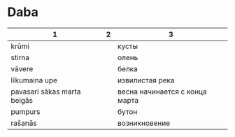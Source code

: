 # Daba

|1|2|3|
|--|--|--|
krūmi||кусты
stirna||олень
vāvere||белка
līkumaina upe||извилистая река
pavasari sākas marta beigās||весна начинается с конца марта
pumpurs||бутон
rašanās||возникновение

